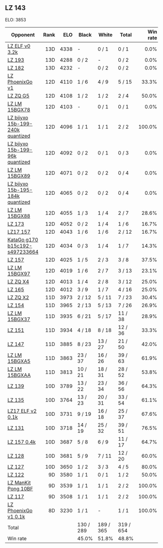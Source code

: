 ## LZ 143 ##

ELO: 3853

Opponent | Rank | ELO | Black | White | Total | Win rate
---------|-----:|----:|-------|-------|-------|-------:
[LZ ELF v0 3.2k](LZ%20ELF%20v0%203.2k.md) | 13D | 4338 | - | 0 / 1 | 0 / 1 | 0.0%
[LZ 193](LZ%20193.md) | 13D | 4288 | 0 / 2 | - | 0 / 2 | 0.0%
[LZ 182](LZ%20182.md) | 13D | 4232 | - | 0 / 2 | 0 / 2 | 0.0%
[LZ PhoenixGo v1](LZ%20PhoenixGo%20v1.md) | 12D | 4110 | 1 / 6 | 4 / 9 | 5 / 15 | 33.3%
[LZ ZQ G5](LZ%20ZQ%20G5.md) | 12D | 4108 | 1 / 2 | 1 / 2 | 2 / 4 | 50.0%
[LZ LM 15BGX78](LZ%20LM%2015BGX78.md) | 12D | 4103 | - | 0 / 1 | 0 / 1 | 0.0%
[LZ bjiyxo 15b-199-240k quantized](LZ%20bjiyxo%2015b-199-240k%20quantized.md) | 12D | 4096 | 1 / 1 | 1 / 1 | 2 / 2 | 100.0%
[LZ bjiyxo 15b-199-96k quantized](LZ%20bjiyxo%2015b-199-96k%20quantized.md) | 12D | 4092 | 0 / 2 | 0 / 1 | 0 / 3 | 0.0%
[LZ LM 15BGX89](LZ%20LM%2015BGX89.md) | 12D | 4071 | 0 / 2 | 0 / 2 | 0 / 4 | 0.0%
[LZ bjiyxo 15b-195-184k quantized](LZ%20bjiyxo%2015b-195-184k%20quantized.md) | 12D | 4065 | 0 / 2 | 0 / 2 | 0 / 4 | 0.0%
[LZ LM 15BGX88](LZ%20LM%2015BGX88.md) | 12D | 4055 | 1 / 3 | 1 / 4 | 2 / 7 | 28.6%
[LZ 173](LZ%20173.md) | 12D | 4052 | 0 / 2 | 1 / 4 | 1 / 6 | 16.7%
[LZ17 157](LZ17%20157.md) | 12D | 4043 | 1 / 6 | 1 / 6 | 2 / 12 | 16.7%
[KataGo g170 b15c192-s497233664](KataGo%20g170%20b15c192-s497233664.md) | 12D | 4034 | 0 / 3 | 1 / 4 | 1 / 7 | 14.3%
[LZ 157](LZ%20157.md) | 12D | 4025 | 1 / 5 | 2 / 3 | 3 / 8 | 37.5%
[LZ LM 15BGX97](LZ%20LM%2015BGX97.md) | 12D | 4019 | 1 / 6 | 2 / 7 | 3 / 13 | 23.1%
[LZ ZQ X4](LZ%20ZQ%20X4.md) | 12D | 4013 | 1 / 4 | 2 / 8 | 3 / 12 | 25.0%
[LZ 165](LZ%20165.md) | 12D | 4012 | 3 / 9 | 1 / 7 | 4 / 16 | 25.0%
[LZ ZQ X2](LZ%20ZQ%20X2.md) | 11D | 3973 | 2 / 12 | 5 / 11 | 7 / 23 | 30.4%
[LZ 154](LZ%20154.md) | 11D | 3965 | 2 / 13 | 5 / 13 | 7 / 26 | 26.9%
[LZ LM 15BGX37](LZ%20LM%2015BGX37.md) | 11D | 3935 | 6 / 21 | 5 / 17 | 11 / 38 | 28.9%
[LZ 151](LZ%20151.md) | 11D | 3934 | 4 / 18 | 8 / 18 | 12 / 36 | 33.3%
[LZ 147](LZ%20147.md) | 11D | 3885 | 8 / 23 | 13 / 27 | 21 / 50 | 42.0%
[LZ LM 15BGXA5](LZ%20LM%2015BGXA5.md) | 11D | 3863 | 23 / 37 | 16 / 26 | 39 / 63 | 61.9%
[LZ LM 15BGXAA](LZ%20LM%2015BGXAA.md) | 11D | 3813 | 10 / 21 | 18 / 31 | 28 / 52 | 53.8%
[LZ 139](LZ%20139.md) | 10D | 3789 | 13 / 22 | 23 / 34 | 36 / 56 | 64.3%
[LZ 135](LZ%20135.md) | 10D | 3764 | 13 / 23 | 20 / 31 | 33 / 54 | 61.1%
[LZ17 ELF v2 0.1k](LZ17%20ELF%20v2%200.1k.md) | 10D | 3731 | 9 / 19 | 16 / 18 | 25 / 37 | 67.6%
[LZ 131](LZ%20131.md) | 10D | 3718 | 14 / 19 | 25 / 32 | 39 / 51 | 76.5%
[LZ 157 0.4k](LZ%20157%200.4k.md) | 10D | 3687 | 5 / 8 | 6 / 9 | 11 / 17 | 64.7%
[LZ 128](LZ%20128.md) | 10D | 3681 | 5 / 9 | 7 / 11 | 12 / 20 | 60.0%
[LZ 127](LZ%20127.md) | 10D | 3650 | 1 / 2 | 3 / 3 | 4 / 5 | 80.0%
[LZ 122](LZ%20122.md) | 9D | 3580 | 1 / 1 | 0 / 1 | 1 / 2 | 50.0%
[LZ ManKit Pong 10BF](LZ%20ManKit%20Pong%2010BF.md) | 9D | 3539 | 1 / 1 | 1 / 1 | 2 / 2 | 100.0%
[LZ 117](LZ%20117.md) | 9D | 3508 | 1 / 1 | 1 / 1 | 2 / 2 | 100.0%
[LZ PhoenixGo v1 0.1k](LZ%20PhoenixGo%20v1%200.1k.md) | 8D | 3230 | 1 / 1 | - | 1 / 1 | 100.0%
Total | | | 130 / 289 | 189 / 365 | 319 / 654 | 
Win rate| | | 45.0% | 51.8% | 48.8% | 
